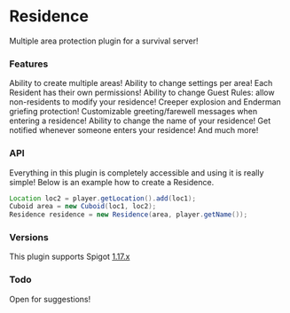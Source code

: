 # Residence
 
Multiple area protection plugin for a survival server!

### Features

Ability to create multiple areas!
Ability to change settings per area!
Each Resident has their own permissions!
Ability to change Guest Rules: allow non-residents to modify your residence!
Creeper explosion and Enderman griefing protection!
Customizable greeting/farewell messages when entering a residence!
Ability to change the name of your residence!
Get notified whenever someone enters your residence!
And much more!

### API

Everything in this plugin is completely accessible and using it is really simple! Below is an example how to create a Residence.
```java Location loc1 = player.getLocation();
Location loc2 = player.getLocation().add(loc1);
Cuboid area = new Cuboid(loc1, loc2);
Residence residence = new Residence(area, player.getName());
```

### Versions

This plugin supports Spigot [1.17.x](https://www.spigotmc.org/wiki/buildtools/#1-17-1)

### Todo

Open for suggestions!